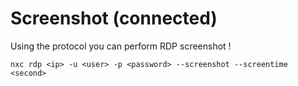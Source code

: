 # Screenshot (connected)

Using the protocol you can perform RDP screenshot !

```
nxc rdp <ip> -u <user> -p <password> --screenshot --screentime <second>
```
